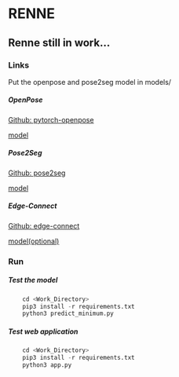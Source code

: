 # RENNE

## Renne still in work...

### Links

Put the openpose and pose2seg model in models/

##### OpenPose

[Github: pytorch-openpose](https://github.com/Hzzone/pytorch-openpose)

[model](https://www.dropbox.com/s/9ubmrc0chgedgza/openpose-pytorch.pth?dl=0)

##### Pose2Seg

[Github: pose2seg](https://github.com/liruilong940607/Pose2Seg)

[model](https://www.dropbox.com/s/nah0kwsralwda0b/pose2seg-full.pth?dl=0)

##### Edge-Connect

[Github: edge-connect](https://github.com/knazeri/edge-connect)

[model(optional)](https://github.com/knazeri/edge-connect#getting-started)

### Run

##### Test the model

```python
    cd <Work_Directory>
    pip3 install -r requirements.txt
    python3 predict_minimum.py
```

##### Test web application

```python
    cd <Work_Directory>
    pip3 install -r requirements.txt
    python3 app.py
```
